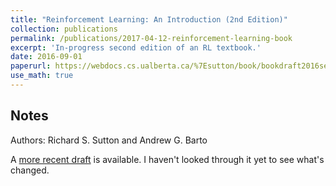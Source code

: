 ```yaml
---
title: "Reinforcement Learning: An Introduction (2nd Edition)"
collection: publications
permalink: /publications/2017-04-12-reinforcement-learning-book
excerpt: 'In-progress second edition of an RL textbook.'
date: 2016-09-01
paperurl: https://webdocs.cs.ualberta.ca/%7Esutton/book/bookdraft2016sep.pdf
use_math: true
---
```


## Notes

Authors: Richard S. Sutton and Andrew G. Barto

A [more recent draft](http://incompleteideas.net/sutton/book/bookdraft2017june.pdf) is available. I haven't looked through it yet to see what's changed.
